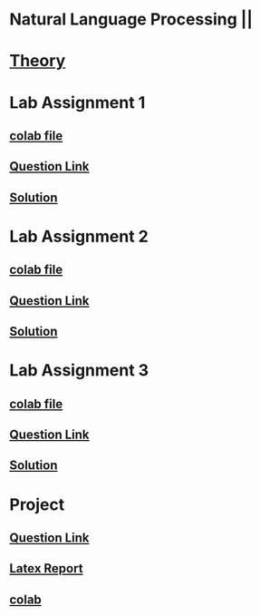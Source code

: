 # Natural Language Processing ||

# [Theory](https://drive.google.com/drive/folders/1H-7OjSH3qUzMSY2PAUAts2fZ0zY0VyP5)


# Lab Assignment 1
## [colab file](https://colab.research.google.com/drive/1fW63JYFASCfJdyMRRYNVioseLSLtTMWG#scrollTo=f9a00733)

## [Question Link](https://docs.google.com/document/d/1GX03WflMn5AcTeMFa_CjTDZ6gbDmiGsc/edit?usp=sharing&ouid=103430974548220325352&rtpof=true&sd=true)
## [Solution](https://colab.research.google.com/drive/1WR0zJ0y19Gb2ycxpa7EDkaT_fMPXF_27?usp=sharing)


# Lab Assignment 2
## [colab file]()

## [Question Link](https://docs.google.com/document/d/1vDRm4WophXI3HeV4NP4bjZmqn0_MSSZ2/edit?usp=sharing&ouid=117980306697681282235&rtpof=true&sd=true)
## [Solution](https://colab.research.google.com/drive/1PvYMyPn3X0Wh-ZLsUItCPtAE_88nQROD?usp=sharing)



# Lab Assignment 3
## [colab file]()

## [Question Link](https://docs.google.com/document/d/1-fVmbB6PRjtyjd7NLNffJFNp3sqYYKoSotHGlWBlaBw/edit?tab=t.0#heading=h.gjdgxs)
## [Solution](https://colab.research.google.com/drive/1Gl7sZylEdd26ptBIaNBVFBEhJ8KVmXHR?usp=sharing)


# Project 

## [Question Link](https://docs.google.com/document/d/12I4d-Ui8FYCrbLEv37PvlStSn6gfwPEcVVDrqpJrtWA/edit?tab=t.0#heading=h.gjdgxs)
## [Latex Report](https://www.overleaf.com/read/zhnfddqqsngf#8606d1) 

## [colab](https://colab.research.google.com/drive/1fIUTzLuwU2XJgO3U6QnpNHzw15DTnqWx?usp=sharing)

